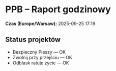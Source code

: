# PPB – Raport godzinowy
**Czas (Europe/Warsaw):** 2025-09-25 17:19

## Status projektów
- Bezpieczny Pieszy — OK
- Zwolnij przy przejściu — OK
- Odblask ratuje życie — OK

